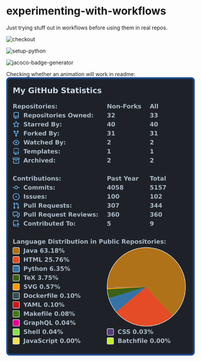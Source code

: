 # experimenting-with-workflows

Just trying stuff out in workflows before using them in real repos.  

![checkout](https://img.shields.io/endpoint?url=https%3A%2F%2Fraw.githubusercontent.com%2Fcicirello%2Fexperimenting-with-workflows%2Fmain%2Fimages%2Fcheckout.json&style=flat)

![setup-python](https://img.shields.io/endpoint?url=https%3A%2F%2Fraw.githubusercontent.com%2Fcicirello%2Fexperimenting-with-workflows%2Fmain%2Fimages%2Fsetup-python.json&style=flat)

![jacoco-badge-generator](https://img.shields.io/endpoint?url=https%3A%2F%2Fraw.githubusercontent.com%2Fcicirello%2Fexperimenting-with-workflows%2Fmain%2Fimages%2Fjacoco-badge-generator.json)

Checking whether an animation will work in readme:
![test animation](images/dark-dimmed.svg)
